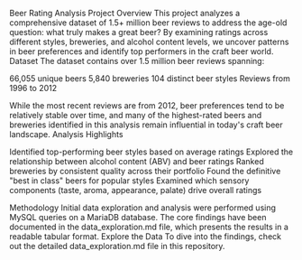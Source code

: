 Beer Rating Analysis Project
Overview
This project analyzes a comprehensive dataset of 1.5+ million beer reviews to address the age-old question: what truly makes a great beer? By examining ratings across different styles, breweries, and alcohol content levels, we uncover patterns in beer preferences and identify top performers in the craft beer world.
Dataset
The dataset contains over 1.5 million beer reviews spanning:

66,055 unique beers
5,840 breweries
104 distinct beer styles
Reviews from 1996 to 2012

While the most recent reviews are from 2012, beer preferences tend to be relatively stable over time, and many of the highest-rated beers and breweries identified in this analysis remain influential in today's craft beer landscape.
Analysis Highlights

Identified top-performing beer styles based on average ratings
Explored the relationship between alcohol content (ABV) and beer ratings
Ranked breweries by consistent quality across their portfolio
Found the definitive "best in class" beers for popular styles
Examined which sensory components (taste, aroma, appearance, palate) drive overall ratings

Methodology
Initial data exploration and analysis were performed using MySQL queries on a MariaDB database. The core findings have been documented in the data_exploration.md file, which presents the results in a readable tabular format.
Explore the Data
To dive into the findings, check out the detailed data_exploration.md file in this repository.
